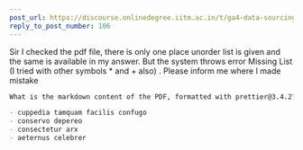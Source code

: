 ```yaml
---
post_url: https://discourse.onlinedegree.iitm.ac.in/t/ga4-data-sourcing-discussion-thread-tds-jan-2025/165959/109
reply_to_post_number: 106
---
```

Sir I checked the pdf file, there is only one place unorder list is given and the same is available in my answer. But the system throws error Missing List (I tried with other symbols \* and + also) . Please inform me where I made mistake  

```markdown
What is the markdown content of the PDF, formatted with prettier@3.4.2?

- cuppedia tamquam facilis confugo
- conservo depereo
- consectetur arx
- aeternus celebrer
```